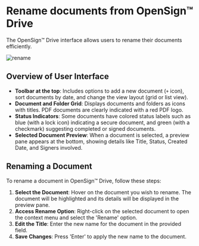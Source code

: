 # Rename documents from OpenSign™ Drive

The OpenSign™ Drive interface allows users to rename their documents efficiently.

![rename](https://github.com/OpenSignLabs/OpenSign/assets/5486116/ea3df671-07a8-423d-916b-eb22aa4a1f50)

## Overview of User Interface

- **Toolbar at the top**: Includes options to add a new document (`+` icon), sort documents by date, and change the view layout (grid or list view).
- **Document and Folder Grid**: Displays documents and folders as icons with titles. PDF documents are clearly indicated with a red PDF logo.
- **Status Indicators**: Some documents have colored status labels such as blue (with a lock icon) indicating a secure document, and green (with a checkmark) suggesting completed or signed documents.
- **Selected Document Preview**: When a document is selected, a preview pane appears at the bottom, showing details like Title, Status, Created Date, and Signers involved.

## Renaming a Document

To rename a document in OpenSign™ Drive, follow these steps:

1. **Select the Document**: Hover on the document you wish to rename. The document will be highlighted and its details will be displayed in the preview pane.
2. **Access Rename Option**: Right-click on the selected document to open the context menu and select the 'Rename' option.
3. **Edit the Title**: Enter the new name for the document in the provided field.
4. **Save Changes**: Press 'Enter' to apply the new name to the document.
